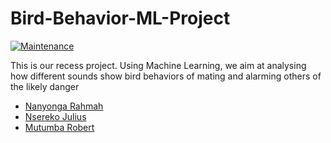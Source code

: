 # Bird-Behavior-ML-Project
[![Maintenance](https://img.shields.io/badge/maintained-yes-green.svg)](https://github.com/baliddeki/Bird-Behavior-ML-Project/commits/master)


This is our recess project. Using Machine Learning, we aim at analysing how different sounds show bird behaviors of mating and alarming others of the likely danger
* [Nanyonga Rahmah](https://github.com/UgAka)
* [Nsereko Julius](https://github.com/UgAka)
* [Mutumba Robert](https://github.com/UgAka)

